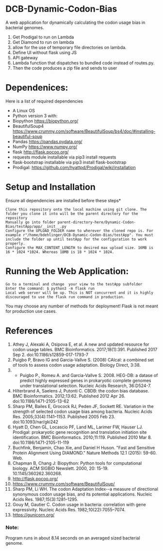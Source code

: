 # DCB-Dynamic-Codon-Bias
A web application for dynamically calculating the codon usage bias in bacterial genomes.

1) Get Prodigal to run on Lambda
2) Get Diamond to run on lambda
3) allow for the use of temporary file directories on lambda.
4) Define UI without flask using JS 
5) API gateway 
6) Lambda function that dispatches to bundled code instead of routes.py.
7) Then the code produces a zip file and sends to user

# Dependenices:

Here is a list of required dependencies

* A Linux OS
* Python version 3 with:
* Biopython https://biopython.org/
* BeautifulSoup4 https://www.crummy.com/software/BeautifulSoup/bs4/doc/#installing-beautiful-soup
* Pandas https://pandas.pydata.org/
* NumPy https://www.numpy.org/
* flask http://flask.pocoo.org/
* requests module installable via pip3 install requests
* flask-bootstrap installable via pip3 install flask-bootstrap
* Prodigal: https://github.com/hyattpd/Prodigal/wiki/installation


# Setup and Installation

Ensure all dependencies are installed before these steps*

```
Clone this repository onto the local machine using git clone. The folder you clone it into will be the parent directory for the repository
Manually go into folder parent-directory-here/Dynamic-Codon-Bias/testApp/app/__init__.py
Configure the UPLOAD_FOLDER name to wherever the cloned repo is. For example r"/home/bdehlinger/DCB-Dynamic-Codon-Bias/testApp". You must include the folder up until testApp for the configuration to work properly.
Configure the MAX_CONTENT_LENGTH to desired max upload size. 16MB is 16 * 1024 *1024. Whereas 18MB is 18 * 1024 * 1024.
```

# Running the Web Application:

```
Go to a terminal and change  your view to the testApp subfolder
Enter the command: $ python3 -m flask run
Local web server will be up. This is NOT concurrent and it is highly discouraged to use the flask run command in production.
```

You may choose any number of methods for deployment! Flask is not meant for production use cases.

# References

1) Athey J, Alexaki A, Osipova E, et al. A new and updated resource for codon usage tables. BMC Bioinformatics. 2017;18(1):391. Published 2017 Sep 2. doi:10.1186/s12859-017-1793-7
2)  Puigbo P, Bravo IG and Garcia-Vallve S. (2008) CAIcal: a combined set of tools to assess codon usage adaptation. Biology Direct, 3:38.
3) - Puigbo P., Romeu A. and Garcia-Vallve S. 2008. HEG-DB: a datase of predict highly expressed genes in prokaryotic complete genomes under translational selection. Nucleic Acids Research, 36:D524-7.
4) Hilterbrand A, Saelens J, Putonti C. CBDB: the codon bias database. BMC Bioinformatics. 2012;13:62. Published 2012 Apr 26. doi:10.1186/1471-2105-13-62
5) Sharp PM, Bailes E, Grocock RJ, Peden JF, Sockett RE. Variation in the strength of selected codon usage bias among bacteria. Nucleic Acids Res. 2005;33(4):1141–1153. Published 2005 Feb 23. doi:10.1093/nar/gki242
6) Hyatt D, Chen GL, Locascio PF, Land ML, Larimer FW, Hauser LJ. Prodigal: prokaryotic gene recognition and translation initiation site identification. BMC Bioinformatics. 2010;11:119. Published 2010 Mar 8. doi:10.1186/1471-2105-11-119
7) Buchfink, Benjamin, Chao Xie, and Daniel H Huson. "Fast and Sensitive Protein Alignment Using DIAMOND." Nature Methods 12.1 (2015): 59-60. Web.
8) Chapman B, Chang J: Biopython: Python tools for computational biology. ACM SIGBIO Newslett. 2000, 20: 15-19. 10.1145/360262.360268.
9) http://flask.pocoo.org/
10) https://www.crummy.com/software/BeautifulSoup/
11) Sharp PM, Li WH. The codon Adaptation Index--a measure of directional synonymous codon usage bias, and its potential applications. Nucleic Acids Res. 1987;15(3):1281–1295.
12) Gouy M, Gautier C. Codon usage in bacteria: correlation with gene expressivity. Nucleic Acids Res. 1982;10(22):7055–7074.
13) https://gunicorn.org/
  


### Note:

Program runs in about 8.14 seconds on an averaged sized bacterial genome. 
